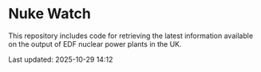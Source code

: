 # Nuke Watch

This repository includes code for retrieving the latest information available on the output of EDF nuclear power plants in the UK.

Last updated: 2025-10-29 14:12